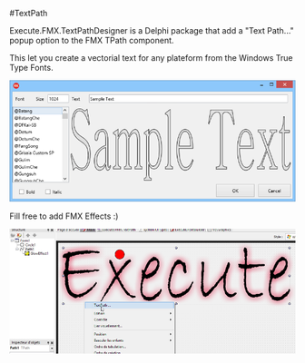 #TextPath

Execute.FMX.TextPathDesigner is a Delphi package that add a "Text Path..." popup option to the FMX TPath component.

This let you create a vectorial text for any plateform from the Windows True Type Fonts.

![screenshot](TextPath.png)

Fill free to add FMX Effects :)

![screenshot](TextPath2.png)
